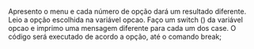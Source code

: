 Apresento o menu e cada número de opção dará um resultado diferente.
Leio a opção escolhida na variável opcao.
Faço um switch () da variável opcao e imprimo uma mensagem diferente para cada um dos case.
O código será executado de acordo a opção, até o comando break;
